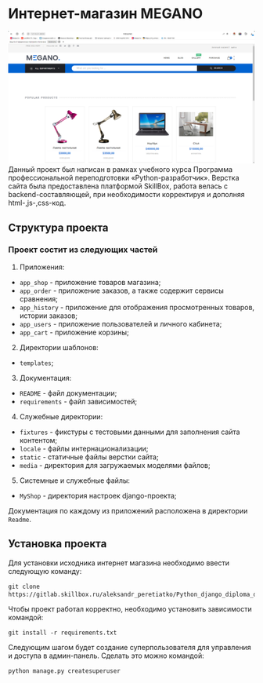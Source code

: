 # Интернет-магазин MEGANO 
![Иллюстрация к проекту](static/main.png)
Данный проект был написан в рамках учебного курса Программа профессиональной переподготовки «Python-разработчик». 
Верстка сайта была предоставлена платформой SkillBox, работа велась с backend-составляющей, 
при необходимости корректируя и дополняя html-,js-,css-код.

## Структура проекта
### Проект состит из следующих частей
1. Приложения:
 - `app_shop` - приложение товаров магазина;
 - `app_order` - приложение заказов, а также содержит сервисы сравнения;
 - `app_history` - приложение для отображения просмотренных товаров, истории заказов;
 - `app_users` - приложение пользователей и личного кабинета;
 - `app_cart` - приложение корзины;
2. Директории шаблонов:
 - `templates`;
3. Документация:
 - `README` - файл документации;
 - `requirements` - файл зависимостей;
4. Служебные директории:
 - `fixtures` - фикстуры с тестовыми данными для заполнения сайта контентом;
 - `locale` - файлы интернационализации;
 - `static` - статичные файлы верстки сайта;
 - `media` - директория для загружаемых моделями файлов;
5. Системные и служебные файлы:
 - `MyShop` - директория настроек django-проекта;

Документация по каждому из приложений расположена в директории `Readme`.

## Установка проекта
Для установки исходника интернет магазина необходимо ввести следующую команду:
```
git clone https://gitlab.skillbox.ru/aleksandr_peretiatko/Python_django_diploma_dpo
```
Чтобы проект работал корректно, необходимо установить зависимости командой:
```
git install -r requirements.txt
```
Следующим шагом будет создание суперпользователя для управления и доступа в админ-панель. Сделать это можно командой:
```
python manage.py createsuperuser
```

